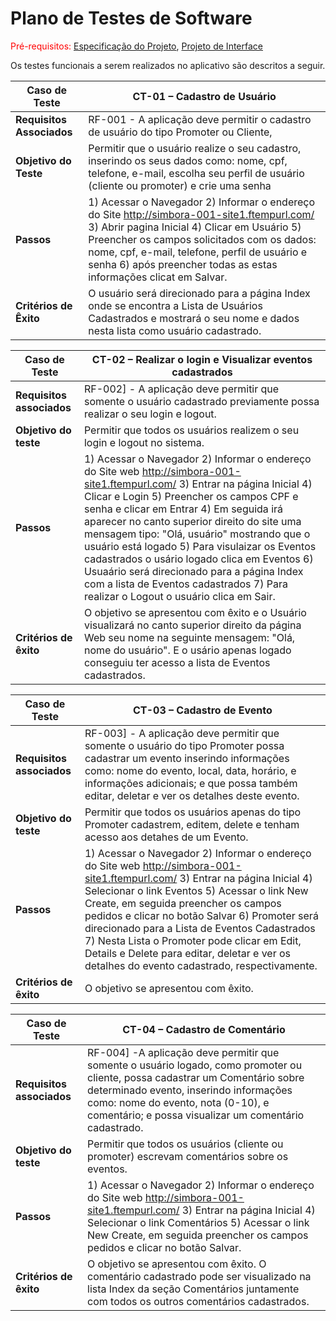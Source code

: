 # Plano de Testes de Software

<span style="color:red">Pré-requisitos: <a href="2-Especificação do Projeto.md"> Especificação do Projeto</a></span>, <a href="3-Projeto de Interface.md"> Projeto de Interface</a>

Os testes funcionais a serem realizados no aplicativo são descritos a seguir. 



|Caso de Teste       |CT-01 – Cadastro de Usuário                                                                          |
|--------------------|----------------------------------------------------------------------|
|**Requisitos Associados** | RF-001 - A aplicação deve permitir o cadastro de usuário do tipo Promoter ou Cliente, 
|**Objetivo do Teste** | Permitir que o usuário realize o seu cadastro, inserindo os seus dados como: nome, cpf, telefone, e-mail, escolha seu perfil de usuário (cliente ou promoter) e crie uma senha  |
|**Passos** | 1) Acessar o Navegador  2) Informar o endereço do Site http://simbora-001-site1.ftempurl.com/  3) Abrir pagina Inicial 4) Clicar em Usuário 5) Preencher os campos solicitados com os dados: nome, cpf, e-mail, telefone, perfil de usuário e senha 6) após preencher todas as estas informações clicat em Salvar. |
|**Critérios de Êxito** | O usuário será direcionado para a página Index onde se encontra a Lista de Usuários Cadastrados e mostrará o seu nome e dados nesta lista como usuário cadastrado. |

| Caso de Teste               | CT-02 –  Realizar o login e Visualizar eventos cadastrados                              |
|-----------------------------|-----------------------------------------------------------------------------------|
|**Requisitos associados**      | RF-002]  - A aplicação deve permitir que somente o usuário cadastrado previamente possa realizar o seu login e logout.|
| **Objetivo do teste**           | Permitir que todos os usuários realizem o seu login e logout no sistema. | 
| **Passos**                      | 	1) Acessar o Navegador 2) Informar o endereço do Site web http://simbora-001-site1.ftempurl.com/ 3) Entrar na página Inicial 4) Clicar e Login  5) Preencher os campos CPF e senha e clicar em Entrar 4) Em seguida irá aparecer no canto superior direito do site uma mensagem tipo: "Olá, usuário" mostrando que o usuário está logado 5) Para visulaizar os Eventos cadastrados o usário logado clica em Eventos 6) Usuaário será direcionado para a página Index com a lista de Eventos cadastrados 7) Para realizar o Logout o usuário clica em Sair. |
| **Critérios de êxito**          | O objetivo se apresentou com êxito e o Usuário visualizará no canto superior direito da página Web seu nome na seguinte mensagem: "Olá, nome do usuário". E o usário apenas logado conseguiu ter acesso a lista de Eventos cadastrados. |
 
| Caso de Teste               | CT-03 –  Cadastro de Evento                              |
|-----------------------------|-----------------------------------------------------------------------------------|
|**Requisitos associados**      | RF-003]  - A aplicação deve permitir que somente o usuário do tipo Promoter possa cadastrar um evento inserindo informações como: nome do evento, local, data, horário, e informações adicionais; e que possa também editar, deletar e ver os detalhes deste evento.|
| **Objetivo do teste**           | Permitir que todos os usuários apenas do tipo Promoter cadastrem, editem, delete e tenham acesso aos detahes de um Evento. | 
| **Passos**                      | 	1) Acessar o Navegador 2) Informar o endereço do Site web  http://simbora-001-site1.ftempurl.com/ 3) Entrar na página Inicial 4) Selecionar o link Eventos  5) Acessar o link New Create, em seguida preencher os campos pedidos e clicar no botão Salvar 6) Promoter será direcionado para a Lista de Eventos Cadastrados 7) Nesta Lista o Promoter pode clicar em Edit, Details e Delete para editar, deletar e ver os detalhes do evento cadastrado, respectivamente. |
| **Critérios de êxito**          | O objetivo se apresentou com êxito.
  
| Caso de Teste               | CT-04 –  Cadastro de Comentário                              |
|-----------------------------|-----------------------------------------------------------------------------------|
|**Requisitos associados**      | RF-004]  -A aplicação deve permitir que somente o usuário logado, como promoter ou cliente, possa cadastrar um Comentário sobre determinado evento, inserindo informações como: nome do evento, nota (0-10), e comentário; e possa visualizar um comentário cadastrado.|
| **Objetivo do teste**           | Permitir que todos os usuários (cliente ou promoter) escrevam comentários sobre os eventos. | 
| **Passos**                      | 	1) Acessar o Navegador 2) Informar o endereço do Site web http://simbora-001-site1.ftempurl.com/ 3) Entrar na página Inicial 4) Selecionar o link Comentários  5) Acessar o link New Create, em seguida preencher os campos pedidos e clicar no botão Salvar. |
| **Critérios de êxito**          | O objetivo se apresentou com êxito. O comentário cadastrado pode ser visualizado na lista Index da seção Comentários juntamente com todos os outros comentários cadastrados.
